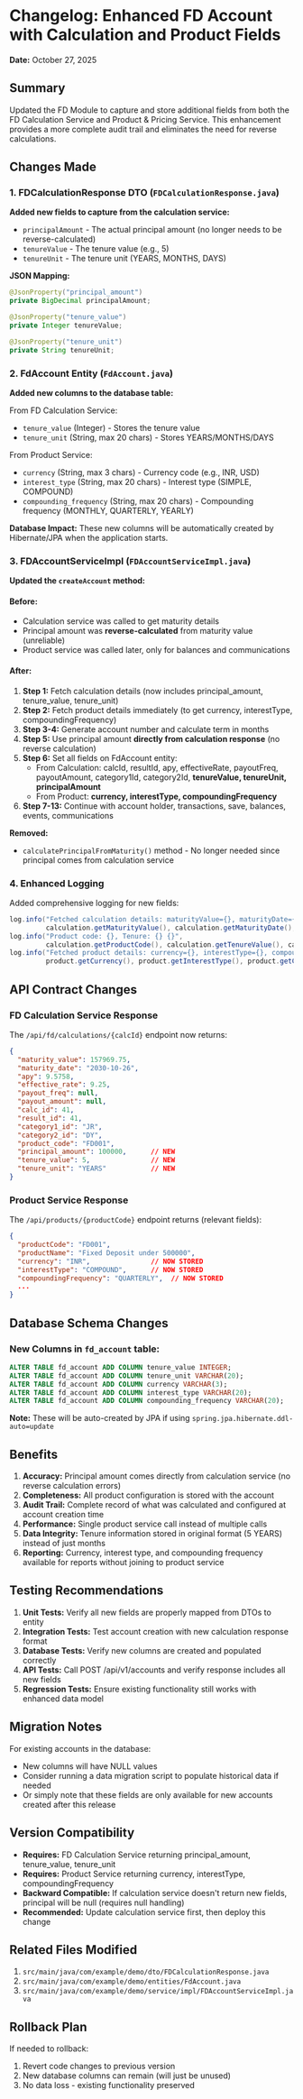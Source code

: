 # Changelog: Enhanced FD Account with Calculation and Product Fields

**Date:** October 27, 2025

## Summary
Updated the FD Module to capture and store additional fields from both the FD Calculation Service and Product & Pricing Service. This enhancement provides a more complete audit trail and eliminates the need for reverse calculations.

## Changes Made

### 1. FDCalculationResponse DTO (`FDCalculationResponse.java`)
**Added new fields to capture from the calculation service:**
- `principalAmount` - The actual principal amount (no longer needs to be reverse-calculated)
- `tenureValue` - The tenure value (e.g., 5)
- `tenureUnit` - The tenure unit (YEARS, MONTHS, DAYS)

**JSON Mapping:**
```java
@JsonProperty("principal_amount")
private BigDecimal principalAmount;

@JsonProperty("tenure_value")
private Integer tenureValue;

@JsonProperty("tenure_unit")
private String tenureUnit;
```

### 2. FdAccount Entity (`FdAccount.java`)
**Added new columns to the database table:**

From FD Calculation Service:
- `tenure_value` (Integer) - Stores the tenure value
- `tenure_unit` (String, max 20 chars) - Stores YEARS/MONTHS/DAYS

From Product Service:
- `currency` (String, max 3 chars) - Currency code (e.g., INR, USD)
- `interest_type` (String, max 20 chars) - Interest type (SIMPLE, COMPOUND)
- `compounding_frequency` (String, max 20 chars) - Compounding frequency (MONTHLY, QUARTERLY, YEARLY)

**Database Impact:**
These new columns will be automatically created by Hibernate/JPA when the application starts.

### 3. FDAccountServiceImpl (`FDAccountServiceImpl.java`)
**Updated the `createAccount` method:**

#### Before:
- Calculation service was called to get maturity details
- Principal amount was **reverse-calculated** from maturity value (unreliable)
- Product service was called later, only for balances and communications

#### After:
1. **Step 1:** Fetch calculation details (now includes principal_amount, tenure_value, tenure_unit)
2. **Step 2:** Fetch product details immediately (to get currency, interestType, compoundingFrequency)
3. **Step 3-4:** Generate account number and calculate term in months
4. **Step 5:** Use principal amount **directly from calculation response** (no reverse calculation)
5. **Step 6:** Set all fields on FdAccount entity:
   - From Calculation: calcId, resultId, apy, effectiveRate, payoutFreq, payoutAmount, category1Id, category2Id, **tenureValue, tenureUnit, principalAmount**
   - From Product: **currency, interestType, compoundingFrequency**
6. **Step 7-13:** Continue with account holder, transactions, save, balances, events, communications

**Removed:**
- `calculatePrincipalFromMaturity()` method - No longer needed since principal comes from calculation service

### 4. Enhanced Logging
Added comprehensive logging for new fields:
```java
log.info("Fetched calculation details: maturityValue={}, maturityDate={}, principalAmount={}", 
         calculation.getMaturityValue(), calculation.getMaturityDate(), calculation.getPrincipalAmount());
log.info("Product code: {}, Tenure: {} {}", 
         calculation.getProductCode(), calculation.getTenureValue(), calculation.getTenureUnit());
log.info("Fetched product details: currency={}, interestType={}, compoundingFrequency={}", 
         product.getCurrency(), product.getInterestType(), product.getCompoundingFrequency());
```

## API Contract Changes

### FD Calculation Service Response
The `/api/fd/calculations/{calcId}` endpoint now returns:
```json
{
  "maturity_value": 157969.75,
  "maturity_date": "2030-10-26",
  "apy": 9.5758,
  "effective_rate": 9.25,
  "payout_freq": null,
  "payout_amount": null,
  "calc_id": 41,
  "result_id": 41,
  "category1_id": "JR",
  "category2_id": "DY",
  "product_code": "FD001",
  "principal_amount": 100000,      // NEW
  "tenure_value": 5,               // NEW
  "tenure_unit": "YEARS"           // NEW
}
```

### Product Service Response
The `/api/products/{productCode}` endpoint returns (relevant fields):
```json
{
  "productCode": "FD001",
  "productName": "Fixed Deposit under 500000",
  "currency": "INR",               // NOW STORED
  "interestType": "COMPOUND",      // NOW STORED
  "compoundingFrequency": "QUARTERLY",  // NOW STORED
  ...
}
```

## Database Schema Changes

### New Columns in `fd_account` table:
```sql
ALTER TABLE fd_account ADD COLUMN tenure_value INTEGER;
ALTER TABLE fd_account ADD COLUMN tenure_unit VARCHAR(20);
ALTER TABLE fd_account ADD COLUMN currency VARCHAR(3);
ALTER TABLE fd_account ADD COLUMN interest_type VARCHAR(20);
ALTER TABLE fd_account ADD COLUMN compounding_frequency VARCHAR(20);
```

**Note:** These will be auto-created by JPA if using `spring.jpa.hibernate.ddl-auto=update`

## Benefits

1. **Accuracy:** Principal amount comes directly from calculation service (no reverse calculation errors)
2. **Completeness:** All product configuration is stored with the account
3. **Audit Trail:** Complete record of what was calculated and configured at account creation time
4. **Performance:** Single product service call instead of multiple calls
5. **Data Integrity:** Tenure information stored in original format (5 YEARS) instead of just months
6. **Reporting:** Currency, interest type, and compounding frequency available for reports without joining to product service

## Testing Recommendations

1. **Unit Tests:** Verify all new fields are properly mapped from DTOs to entity
2. **Integration Tests:** Test account creation with new calculation response format
3. **Database Tests:** Verify new columns are created and populated correctly
4. **API Tests:** Call POST /api/v1/accounts and verify response includes all new fields
5. **Regression Tests:** Ensure existing functionality still works with enhanced data model

## Migration Notes

For existing accounts in the database:
- New columns will have NULL values
- Consider running a data migration script to populate historical data if needed
- Or simply note that these fields are only available for new accounts created after this release

## Version Compatibility

- **Requires:** FD Calculation Service returning principal_amount, tenure_value, tenure_unit
- **Requires:** Product Service returning currency, interestType, compoundingFrequency
- **Backward Compatible:** If calculation service doesn't return new fields, principal will be null (requires null handling)
- **Recommended:** Update calculation service first, then deploy this change

## Related Files Modified

1. `src/main/java/com/example/demo/dto/FDCalculationResponse.java`
2. `src/main/java/com/example/demo/entities/FdAccount.java`
3. `src/main/java/com/example/demo/service/impl/FDAccountServiceImpl.java`

## Rollback Plan

If needed to rollback:
1. Revert code changes to previous version
2. New database columns can remain (will just be unused)
3. No data loss - existing functionality preserved
